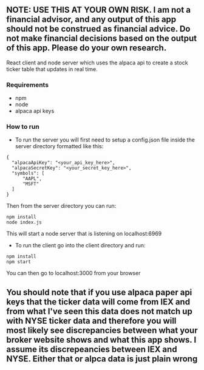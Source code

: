 ## NOTE:  USE THIS AT YOUR OWN RISK.  I am not a financial advisor, and any output of this app should not be construed as financial advice.  Do not make financial decisions based on the output of this app. Please do your own research.

React client and node server which uses the alpaca api to create a stock ticker table that updates in real time.

### Requirements
- npm
- node
- alpaca api keys

### How to run

- To run the server you will first need to setup a config.json file inside the server directory formatted like this:
```
{
  "alpacaApiKey": "<your_api_key_here>",
  "alpacaSecretKey": "<your_secret_key_here>",
  "symbols": [
      "AAPL",
      "MSFT"
  ]
}
```

Then from the server directory you can run:
```
npm install
node index.js
```
This will start a node server that is listening on localhost:6969

- To run the client go into the client directory and run:
```
npm install
npm start
```
You can then go to localhost:3000 from your browser

## You should note that if you use alpaca paper api keys that the ticker data will come from IEX and from what I've seen this data does not match up with NYSE ticker data and therefore you will most likely see discrepancies between what your broker website shows and what this app shows.  I assume its discrepeancies between IEX and NYSE.  Either that or alpca data is just plain wrong
